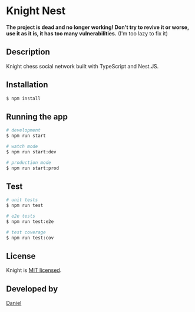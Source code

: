 # Knight Nest

**The project is dead and no longer working! Don't try to revive it or worse, use it as it is, it has too many vulnerabilities.** (I'm too lazy to fix it)

## Description

Knight chess social network built with TypeScript and Nest.JS.

## Installation

```bash
$ npm install
```

## Running the app

```bash
# development
$ npm run start

# watch mode
$ npm run start:dev

# production mode
$ npm run start:prod
```

## Test

```bash
# unit tests
$ npm run test

# e2e tests
$ npm run test:e2e

# test coverage
$ npm run test:cov
```

## License

Knight is [MIT licensed](LICENSE).

## Developed by
[Daniel](https://github.com/thedanielj)
